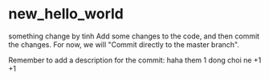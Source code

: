 # new_hello_world
something change by tinh
Add some changes to the code, and then commit the changes. For now, we will "Commit directly to the master branch".

Remember to add a description for the commit:
haha them 1 dong choi ne
+1 
+1
